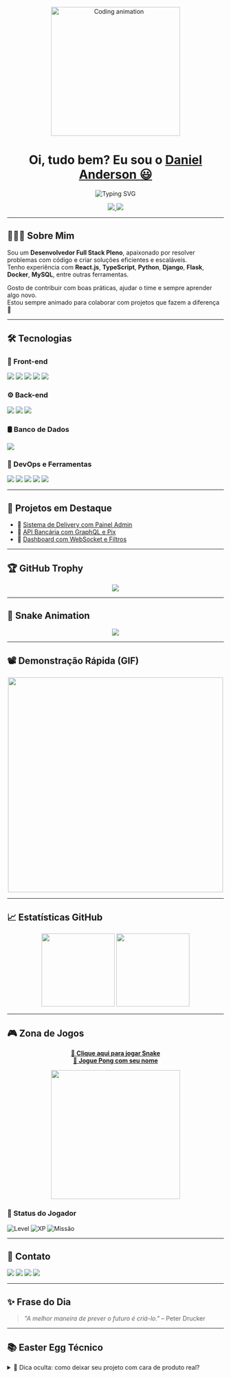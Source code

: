 <!-- Banner animado -->
<p align="center">
  <img src="https://media.giphy.com/media/qgQUggAC3Pfv687qPC/giphy.gif" width="300" alt="Coding animation" />
</p>

<h1 align="center">
  Oi, tudo bem? Eu sou o  
  <a href="https://www.linkedin.com/in/daniel-anderson-739bb31a9/" target="_blank">Daniel Anderson 😃</a>
</h1>

<p align="center">
  <img src="https://readme-typing-svg.demolab.com?font=Fira+Code&size=22&pause=1000&center=true&width=435&lines=Desenvolvedor+Full+Stack+Pleno;React+%7C+TypeScript+%7C+Python+%7C+Django;Foco+em+produtividade+e+colaboração!" alt="Typing SVG" />
</p>

<p align="center">
  <a href="https://danielanderson.vercel.app/" target="_blank">
    <img src="https://img.shields.io/badge/%F0%9F%9A%80%20Acessar%20Portf%C3%B3lio-black?style=for-the-badge&logo=firefox&logoColor=white"/>
  </a>
  <a href="https://github.com/danielandersonBC96/sistema-delivery">
    <img src="https://img.shields.io/badge/🍔%20Ver%20Sistema%20Delivery-%2300C853?style=for-the-badge&logo=vercel&logoColor=white" />
  </a>
</p>

---

## 👨🏿‍💻 Sobre Mim

Sou um **Desenvolvedor Full Stack Pleno**, apaixonado por resolver problemas com código e criar soluções eficientes e escaláveis.  
Tenho experiência com **React.js**, **TypeScript**, **Python**, **Django**, **Flask**, **Docker**, **MySQL**, entre outras ferramentas.

Gosto de contribuir com boas práticas, ajudar o time e sempre aprender algo novo.  
Estou sempre animado para colaborar com projetos que fazem a diferença 🚀

---

## 🛠️ Tecnologias

### 🚀 Front-end
<div>
  <img src="https://img.shields.io/badge/React-20232A?style=for-the-badge&logo=react&logoColor=61DAFB"/>
  <img src="https://img.shields.io/badge/TypeScript-007ACC?style=for-the-badge&logo=typescript&logoColor=white"/>
  <img src="https://img.shields.io/badge/JavaScript-F7DF1E?style=for-the-badge&logo=javascript&logoColor=black"/>
  <img src="https://img.shields.io/badge/HTML5-E34F26?style=for-the-badge&logo=html5&logoColor=white"/>
  <img src="https://img.shields.io/badge/CSS3-1572B6?style=for-the-badge&logo=css3&logoColor=white"/>
</div>

### ⚙️ Back-end
<div>
  <img src="https://img.shields.io/badge/Python-3776AB?style=for-the-badge&logo=python&logoColor=white"/>
  <img src="https://img.shields.io/badge/Django-092E20?style=for-the-badge&logo=django&logoColor=white"/>
  <img src="https://img.shields.io/badge/Flask-000000?style=for-the-badge&logo=flask&logoColor=white"/>
</div>

### 🛢️ Banco de Dados
<div>
  <img src="https://img.shields.io/badge/MySQL-005C84?style=for-the-badge&logo=mysql&logoColor=white"/>
</div>

### 🧰 DevOps e Ferramentas
<div>
  <img src="https://img.shields.io/badge/Docker-2496ED?style=for-the-badge&logo=docker&logoColor=white"/>
  <img src="https://img.shields.io/badge/Kubernetes-326CE5?style=for-the-badge&logo=kubernetes&logoColor=white"/>
  <img src="https://img.shields.io/badge/Git-F05032?style=for-the-badge&logo=git&logoColor=white"/>
  <img src="https://img.shields.io/badge/Jira-0052CC?style=for-the-badge&logo=jira&logoColor=white"/>
  <img src="https://img.shields.io/badge/DBeaver-543994?style=for-the-badge&logo=dbeaver&logoColor=white"/>
</div>

---

## 📌 Projetos em Destaque

- 🔗 [Sistema de Delivery com Painel Admin](https://github.com/danielandersonBC96/sistema-delivery)  
- 🔗 [API Bancária com GraphQL e Pix](https://github.com/danielandersonBC96/api-bancaria-pix)  
- 🔗 [Dashboard com WebSocket e Filtros](https://github.com/danielandersonBC96/admin-dashboard-orders)  

---

## 🏆 GitHub Trophy

<p align="center">
  <img src="https://github-profile-trophy.vercel.app/?username=danielandersonBC96&theme=dracula&row=2&column=4&no-frame=true&margin-w=15"/>
</p>

---

## 🐍 Snake Animation

<p align="center">
  <img src="https://raw.githubusercontent.com/danielandersonBC96/danielandersonBC96/output/github-contribution-grid-snake.svg"/>
</p>

---

## 📽️ Demonstração Rápida (GIF)

<p align="center">
  <img src="https://media.giphy.com/media/YQitE4YNQNahy/giphy.gif" width="500"/>
</p>

---

## 📈 Estatísticas GitHub

<div align="center">
  <img height="170em" src="https://github-readme-stats.vercel.app/api?username=danielandersonBC96&show_icons=true&theme=dracula&include_all_commits=true&count_private=true"/>
  <img height="170em" src="https://github-readme-stats.vercel.app/api/top-langs/?username=danielandersonBC96&layout=compact&langs_count=10&theme=dracula"/>
</div>

---

## 🎮 Zona de Jogos

<p align="center">
  <a href="https://playsnake.org" target="_blank">🐍 <b>Clique aqui para jogar Snake</b></a><br />
  <a href="https://danielandersonBC96.github.io/ping-pong-game" target="_blank">🏓 <b>Jogue Pong com seu nome</b></a>
</p>

<p align="center">
  <img src="https://media.giphy.com/media/3o7TKHyk3H87T9cQzq/giphy.gif" width="300"/>
</p>

### 👾 Status do Jogador

![Level](https://img.shields.io/badge/Nível-99%2F100-green?style=for-the-badge&logo=visualstudio)
![XP](https://img.shields.io/badge/XP-5420%2F5500-blue?style=for-the-badge&logo=opencollective)
![Missão](https://img.shields.io/badge/Missão-Resolver%20bugs%20críticos-critical?style=for-the-badge&logo=vercel)

---

## 💬 Contato

<a href="mailto:dev.danielanderson@gmail.com.br"><img src="https://img.shields.io/badge/Email-D14836?style=for-the-badge&logo=gmail&logoColor=white"/></a>
<a href="https://www.linkedin.com/in/daniel-anderson-739bb31a9/" target="_blank"><img src="https://img.shields.io/badge/-LinkedIn-%230077B5?style=for-the-badge&logo=linkedin&logoColor=white"/></a>
<a href="https://wa.me/5592982869627" target="_blank"><img src="https://img.shields.io/badge/-WhatsApp-25D366?style=for-the-badge&logo=whatsapp&logoColor=white"/></a>
<a href="https://danielanderson.vercel.app/" target="_blank"><img src="https://img.shields.io/badge/Portfólio-000000?style=for-the-badge&logo=vercel&logoColor=white"/></a>

---

## ✨ Frase do Dia

> _"A melhor maneira de prever o futuro é criá-lo."_ – Peter Drucker

---

## 📚 Easter Egg Técnico

<details>
<summary>🧠 Dica oculta: como deixar seu projeto com cara de produto real?</summary>

- ✅ Tenha uma demo online
- ✅ Mostre um GIF de uso
- ✅ Tenha uma documentação de API (Postman ou Swagger)
- ✅ Faça deploy com automação (CI/CD)
- ✅ Testes automatizados mesmo que simples
</details>





